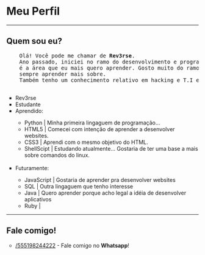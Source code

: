 <html>
    <h1>Meu Perfil</h1>
    <hr>
    <h2>Quem sou eu?</h2>
    <pre>
    Olá! Você pode me chamar de <strong>Rev3rse</strong>.
    Ano passado, iniciei no ramo do desenvolvimento e programação, e atualmente 
    é a área que eu mais quero aprender. Gosto muito do ramo, e me dedico para
    sempre aprender mais sobre.
    Também tenho um conhecimento relativo em hacking e T.I em geral.
    </pre>
    <ul type="square">
        <li>Rev3rse</li>
        <li>Estudante</li>
        <li>Aprendido:</li>
        <ul>
            <li>Python | Minha primeira lingaguem de programação...</li>
            <li>HTML5 | Comecei com intenção de aprender a desenvolver websites.</li>
            <li>CSS3 | Aprendi com o mesmo objetivo do HTML.</li>
            <li>ShellScipt | Estudando atualmente... Gostaria de ter uma base a mais sobre comandos do linux.
        </ul>
        <br>
        <li>Futuramente:</li>
        <ul>
            <li>JavaScript | Gostaria de aprender pra desenvolver websites</li>
            <li>SQL | Outra lingaguem que tenho interesse</li>
            <li>Java | Quero aprender porque acho legal a idéia de desenvolver aplicativos</li>
            <li>Ruby |  </li>
        </ul>
    </ul>
    <hr>
    <h2>Fale comigo!</h2>
    <ul type="circle">
        <li><a href="https://wa.me/555198244222">/555198244222</a> - Fale comigo no <strong>Whatsapp</strong>!</li>
    </ul>
</html>

